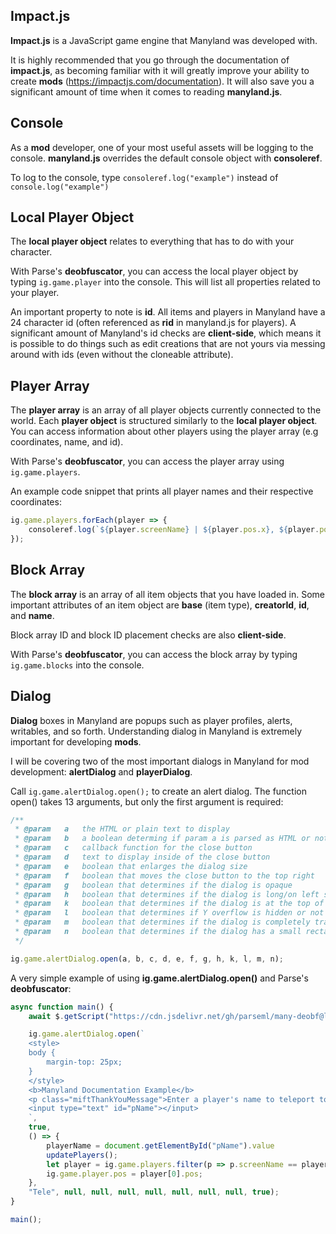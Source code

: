 ## Impact.js

**Impact.js** is a JavaScript game engine that Manyland was developed with. 

It is highly recommended that you go through the documentation of **impact.js**, as becoming familiar with it will greatly improve your ability to create **mods** (https://impactjs.com/documentation). It will also save you a significant amount of time when it comes to reading **manyland.js**.

## Console

As a **mod** developer, one of your most useful assets will be logging to the console. **manyland.js** overrides the default console object with **consoleref**. 

To log to the console, type ```consoleref.log("example")``` instead of ```console.log("example")```

## Local Player Object

The **local player object** relates to everything that has to do with your character. 

With Parse's **deobfuscator**, you can access the local player object by typing ```ig.game.player``` into the console. This will list all properties related to your player.

An important property to note is **id**. All items and players in Manyland have a 24 character id (often referenced as **rid** in manyland.js for players). A significant amount of Manyland's id checks are **client-side**, which means it is possible to do things such as edit creations that are not yours via messing around with ids (even without the cloneable attribute).

## Player Array

The **player array** is an array of all player objects currently connected to the world. Each **player object** is structured similarly to the **local player object**. You can access information about other players using the player array (e.g coordinates, name, and id).

With Parse's **deobfuscator**, you can access the player array using ```ig.game.players```.

An example code snippet that prints all player names and their respective coordinates:

```js
ig.game.players.forEach(player => {
    consoleref.log(`${player.screenName} | ${player.pos.x}, ${player.pos.y}`);
});
```

## Block Array

The **block array** is an array of all item objects that you have loaded in. Some important attributes of an item object are **base** (item type), **creatorId**, **id**, and **name**.

Block array ID and block ID placement checks are also **client-side**.

With Parse's **deobfuscator**, you can access the block array by typing ```ig.game.blocks``` into the console.

## Dialog

**Dialog** boxes in Manyland are popups such as player profiles, alerts, writables, and so forth. Understanding dialog in Manyland is extremely important for developing **mods**. 

I will be covering two of the most important dialogs in Manyland for mod development: **alertDialog** and **playerDialog**.

Call ```ig.game.alertDialog.open();``` to create an alert dialog. The function open() takes 13 arguments, but only the first argument is required:

```js
/**
 * @param   a   the HTML or plain text to display
 * @param   b   a boolean determing if param a is parsed as HTML or not
 * @param   c   callback function for the close button
 * @param   d   text to display inside of the close button  
 * @param   e   boolean that enlarges the dialog size
 * @param   f   boolean that moves the close button to the top right
 * @param   g   boolean that determines if the dialog is opaque
 * @param   h   boolean that determines if the dialog is long/on left side of the screen
 * @param   k   boolean that determines if the dialog is at the top of the screen
 * @param   l   boolean that determines if Y overflow is hidden or not
 * @param   m   boolean that determines if the dialog is completely transparent
 * @param   n   boolean that determines if the dialog has a small rectangle shape
 */

ig.game.alertDialog.open(a, b, c, d, e, f, g, h, k, l, m, n);
```

A very simple example of using **ig.game.alertDialog.open()** and Parse's **deobfuscator**:

```js
async function main() {
    await $.getScript("https://cdn.jsdelivr.net/gh/parseml/many-deobf@latest/deobf.js");

    ig.game.alertDialog.open(`
    <style>
    body {
        margin-top: 25px;
    }
    </style>
    <b>Manyland Documentation Example</b>
    <p class="miftThankYouMessage">Enter a player's name to teleport to: </p>
    <input type="text" id="pName"></input>
    `, 
    true,
    () => {
        playerName = document.getElementById("pName").value
        updatePlayers();
        let player = ig.game.players.filter(p => p.screenName == playerName);
        ig.game.player.pos = player[0].pos;
    },
    "Tele", null, null, null, null, null, null, null, true);
}

main();
```
